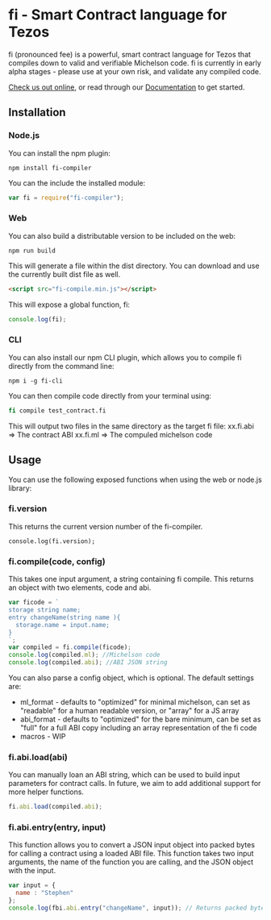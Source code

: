 # fi - Smart Contract language for Tezos

fi (pronounced fee) is a powerful, smart contract language for Tezos that compiles down to valid and verifiable Michelson code. fi is currently in early alpha stages - please use at your own risk, and validate any compiled code.

[Check us out online](https://fi-code.com), or read through our [Documentation](https://learn.fi-code.com/) to get started.

## Installation

### Node.js

You can install the npm plugin:

```npm install fi-compiler```

You can the include the installed module:

```javascript
var fi = require("fi-compiler");
```

### Web

You can also build a distributable version to be included on the web:

```npm run build```

This will generate a file within the dist directory. You can download and use the currently built dist file as well.

```html
<script src="fi-compile.min.js"></script>
```

This will expose a global function, fi:

```javascript
console.log(fi);
```

### CLI

You can also install our npm CLI plugin, which allows you to compile fi directly from the command line:

```npm i -g fi-cli```

You can then compile code directly from your terminal using:

```bash
fi compile test_contract.fi
```
This will output two files in the same directory as the target fi file:
xx.fi.abi => The contract ABI
xx.fi.ml => The compuled michelson code


## Usage

You can use the following exposed functions when using the web or node.js library:

### fi.version

This returns the current version number of the fi-compiler.

```console.log(fi.version);```

### fi.compile(code, config)

This takes one input argument, a string containing fi compile. This returns an object with two elements, code and abi.

```javascript
var ficode = `
storage string name;
entry changeName(string name ){
  storage.name = input.name;
}
`;
var compiled = fi.compile(ficode);
console.log(compiled.ml); //Michelson code
console.log(compiled.abi); //ABI JSON string
```

You can also parse a config object, which is optional. The default settings are:

- ml_format - defaults to "optimized" for minimal michelson, can set as "readable" for a human readable version, or "array" for a JS array
- abi_format - defaults to "optimized" for the bare minimum, can be set as "full" for a full ABI copy including an array representation of the fi code
- macros - WIP

### fi.abi.load(abi)

You can manually loan an ABI string, which can be used to build input parameters for contract calls. In future, we aim to add additional support for more helper functions.

```javascript
fi.abi.load(compiled.abi);
```

### fi.abi.entry(entry, input)

This function allows you to convert a JSON input object into packed bytes for calling a contract using a loaded ABI file. This function takes two input arguments, the name of the function you are calling, and the JSON object with the input.

```javascript
var input = {
  name : "Stephen"
};
console.log(fbi.abi.entry("changeName", input)); // Returns packed bytes for a contract call
```
```
